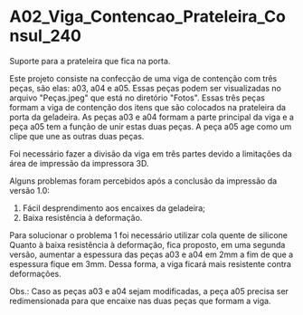 # A02_Viga_Contencao_Prateleira_Consul_240
Suporte para a prateleira que fica na porta.

Este projeto consiste na confecção de uma viga de contenção com três peças, são elas: a03, a04 e a05. Essas peças podem ser visualizadas no arquivo "Peças.jpeg" que está no diretório "Fotos". Essas três peças formam a viga de contenção dos itens que são colocados na prateleira da porta da geladeira.
As peças a03 e a04 formam a parte principal da viga e a peça a05 tem a função de unir estas duas peças. A peça a05 age como um clipe que une as outras duas peças.

Foi necessário fazer a divisão da viga em três partes devido a limitações da área de impressão da impressora 3D. 

Alguns problemas foram percebidos após a conclusão da impressão da versão 1.0:
1) Fácil desprendimento aos encaixes da geladeira;
2) Baixa resistência à deformação.

Para solucionar o problema 1 foi necessário utilizar cola quente de silicone
Quanto à baixa resistência à deformação, fica proposto, em uma segunda versão, aumentar a espessura das peças a03 e a04 em 2mm a fim de que a espessura fique em 3mm. Dessa forma, a viga ficará mais resistente contra deformações. 

Obs.: Caso as peças a03 e a04 sejam modificadas, a peça a05 precisa ser redimensionada para que encaixe nas duas peças que formam a viga.
